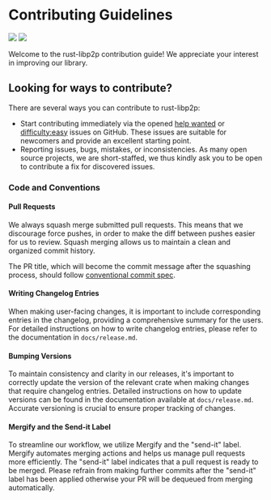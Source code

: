 # Contributing Guidelines

[![](https://img.shields.io/badge/made%20by-Protocol%20Labs-blue.svg?style=flat-square)](http://ipn.io)
[![](https://img.shields.io/badge/project-libp2p-blue.svg?style=flat-square)](https://libp2p.io/)

Welcome to the rust-libp2p contribution guide! We appreciate your interest in improving our library.

## Looking for ways to contribute?

There are several ways you can contribute to rust-libp2p:
- Start contributing immediately via the opened [help wanted](https://github.com/libp2p/rust-libp2p/issues?q=is%3Aissue+is%3Aopen+label%3A%22help+wanted%22) or [difficulty:easy](https://github.com/libp2p/rust-libp2p/issues?q=is%3Aissue+is%3Aopen+label%3Adifficulty%3Aeasy) issues on GitHub.
  These issues are suitable for newcomers and provide an excellent starting point.
- Reporting issues, bugs, mistakes, or inconsistencies.
  As many open source projects, we are short-staffed, we thus kindly ask you to be open to contribute a fix for discovered issues.

### Code and Conventions

#### Pull Requests

We always squash merge submitted pull requests.
This means that we discourage force pushes, in order to make the diff between pushes easier for us to review.
Squash merging allows us to maintain a clean and organized commit history.

The PR title, which will become the commit message after the squashing process, should follow [conventional commit spec](https://www.conventionalcommits.org/en/v1.0.0/).

#### Writing Changelog Entries

When making user-facing changes, it is important to include corresponding entries in the changelog, providing a comprehensive summary for the users.
For detailed instructions on how to write changelog entries, please refer to the documentation in `docs/release.md`.

#### Bumping Versions

To maintain consistency and clarity in our releases, it's important to correctly update the version of the relevant crate when making changes that require changelog entries.
Detailed instructions on how to update versions can be found in the documentation available at `docs/release.md`.
Accurate versioning is crucial to ensure proper tracking of changes.

#### Mergify and the Send-it Label

To streamline our workflow, we utilize Mergify and the "send-it" label.
Mergify automates merging actions and helps us manage pull requests more efficiently.
The "send-it" label indicates that a pull request is ready to be merged.
Please refrain from making further commits after the "send-it" label has been applied otherwise your PR will be dequeued from merging automatically.
